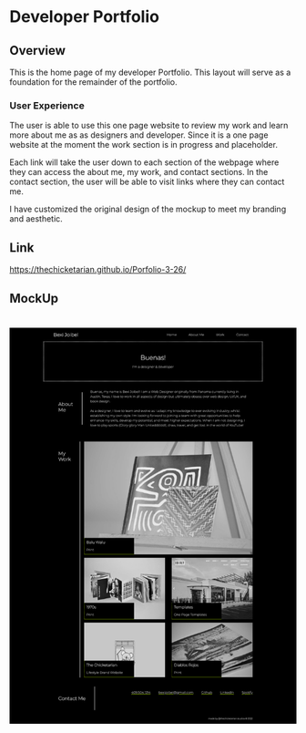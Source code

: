 # Developer Portfolio

## Overview

This is the home page of my developer Portfolio. This layout will serve as a foundation for the remainder of the portfolio.

### User Experience

The user is able to use this one page website to review my work and learn more about me as as designers and developer. Since it is a one page website at the moment the work section is in progress and placeholder. 

Each link will take the user down to each section of the webpage where they can access the about me, my work, and contact sections. In the contact section, the user will be able to visit links where they can contact me. 

I have customized the original design of the mockup to meet my branding and aesthetic.

## Link 

https://thechicketarian.github.io/Porfolio-3-26/

## MockUp

# ![alt BexiJoibel Designer/Developer Website](assets/images/websitemockup.png)
